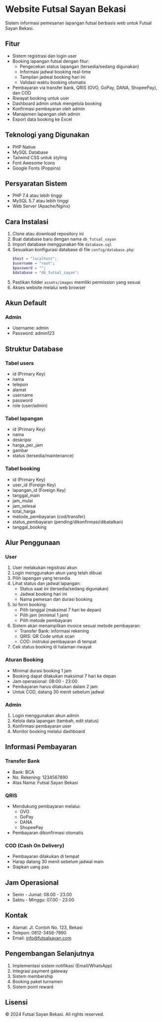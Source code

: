 # Website Futsal Sayan Bekasi

Sistem informasi pemesanan lapangan futsal berbasis web untuk Futsal Sayan Bekasi.

## Fitur

- Sistem registrasi dan login user
- Booking lapangan futsal dengan fitur:
  - Pengecekan status lapangan (tersedia/sedang digunakan)
  - Informasi jadwal booking real-time
  - Tampilan jadwal booking hari ini
  - Validasi waktu booking otomatis
- Pembayaran via transfer bank, QRIS (OVO, GoPay, DANA, ShopeePay), dan COD
- Riwayat booking untuk user
- Dashboard admin untuk mengelola booking
- Konfirmasi pembayaran oleh admin
- Manajemen lapangan oleh admin
- Export data booking ke Excel

## Teknologi yang Digunakan

- PHP Native
- MySQL Database
- Tailwind CSS untuk styling
- Font Awesome Icons
- Google Fonts (Poppins)

## Persyaratan Sistem

- PHP 7.4 atau lebih tinggi
- MySQL 5.7 atau lebih tinggi
- Web Server (Apache/Nginx)

## Cara Instalasi

1. Clone atau download repository ini
2. Buat database baru dengan nama `db_futsal_sayan`
3. Import database menggunakan file `database.sql`
4. Sesuaikan konfigurasi database di file `config/database.php`:
   ```php
   $host = "localhost";
   $username = "root";
   $password = "";
   $database = "db_futsal_sayan";
   ```
5. Pastikan folder `assets/images` memiliki permission yang sesuai
6. Akses website melalui web browser

## Akun Default

### Admin
- Username: admin
- Password: admin123

## Struktur Database

### Tabel users
- id (Primary Key)
- nama
- telepon
- alamat
- username
- password
- role (user/admin)

### Tabel lapangan
- id (Primary Key)
- nama
- deskripsi
- harga_per_jam
- gambar
- status (tersedia/maintenance)

### Tabel booking
- id (Primary Key)
- user_id (Foreign Key)
- lapangan_id (Foreign Key)
- tanggal_main
- jam_mulai
- jam_selesai
- total_harga
- metode_pembayaran (cod/transfer)
- status_pembayaran (pending/dikonfirmasi/dibatalkan)
- tanggal_booking

## Alur Penggunaan

### User
1. User melakukan registrasi akun
2. Login menggunakan akun yang telah dibuat
3. Pilih lapangan yang tersedia
4. Lihat status dan jadwal lapangan:
   - Status saat ini (tersedia/sedang digunakan)
   - Jadwal booking hari ini
   - Nama pemesan dan durasi booking
5. Isi form booking:
   - Pilih tanggal (maksimal 7 hari ke depan)
   - Pilih jam (minimal 1 jam)
   - Pilih metode pembayaran
6. Sistem akan menampilkan invoice sesuai metode pembayaran:
   - Transfer Bank: informasi rekening
   - QRIS: QR Code untuk scan
   - COD: instruksi pembayaran di tempat
7. Cek status booking di halaman riwayat

### Aturan Booking
- Minimal durasi booking 1 jam
- Booking dapat dilakukan maksimal 7 hari ke depan
- Jam operasional: 08:00 - 23:00
- Pembayaran harus dilakukan dalam 2 jam
- Untuk COD, datang 30 menit sebelum jadwal

### Admin
1. Login menggunakan akun admin
2. Kelola data lapangan (tambah, edit status)
3. Konfirmasi pembayaran user
4. Monitor booking melalui dashboard

## Informasi Pembayaran

### Transfer Bank
- Bank: BCA
- No. Rekening: 1234567890
- Atas Nama: Futsal Sayan Bekasi

### QRIS
- Mendukung pembayaran melalui:
  - OVO
  - GoPay
  - DANA
  - ShopeePay
- Pembayaran dikonfirmasi otomatis

### COD (Cash On Delivery)
- Pembayaran dilakukan di tempat
- Harap datang 30 menit sebelum jadwal main
- Siapkan uang pas

## Jam Operasional

- Senin - Jumat: 08.00 - 23.00
- Sabtu - Minggu: 07.00 - 23.00

## Kontak

- Alamat: Jl. Contoh No. 123, Bekasi
- Telepon: 0812-3456-7890
- Email: info@futsalsayan.com

## Pengembangan Selanjutnya

1. Implementasi sistem notifikasi (Email/WhatsApp)
2. Integrasi payment gateway
3. Sistem membership
4. Booking paket turnamen
5. Sistem point reward

## Lisensi

© 2024 Futsal Sayan Bekasi. All rights reserved.
